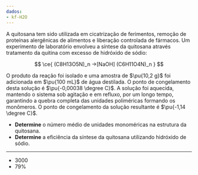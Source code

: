 ```yaml
---
dados:
- kf-H2O
---
```


A quitosana tem sido utilizada em cicatrização de ferimentos, remoção de proteínas alergênicas de alimentos e liberação controlada de fármacos. Um experimento de laboratório envolveu a síntese da quitosana através tratamento da quitina com excesso de hidróxido de sódio:

$$
\ce{ (C8H13O5N)_n ->[NaOH] (C6H11O4N)_n }
$$

O produto da reação foi isolado e uma amostra de $\pu{10,2 g}$ foi adicionada em $\pu{100 mL}$ de água destilada. O ponto de congelamento desta solução é $\pu{-0,00038 \degree C}$. A solução foi aquecida, mantendo o sistema sob agitação e em refluxo, por um longo tempo, garantindo a quebra completa das unidades poliméricas formando os monômeros. O ponto de congelamento da solução resultante é $\pu{-1,14 \degree C}$.

- **Determine** o número médio de unidades monoméricas na estrutura da quitosana.
- **Determine** a eficiência da síntese da quitosana utilizando hidróxido de sódio.

---

- $3000$
- $79\%$